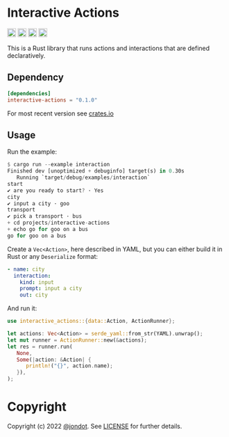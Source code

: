 Interactive Actions
===================

[<img alt="github" src="https://img.shields.io/badge/github-jondot/interactive--actions-8dagcb?style=for-the-badge&labelColor=555555&logo=github" height="20">](https://github.com/jondot/interactive-actions)
[<img alt="crates.io" src="https://img.shields.io/crates/v/interactive-actions.svg?style=for-the-badge&color=fc8d62&logo=rust" height="20">](https://crates.io/crates/interactive-actions)
[<img alt="docs.rs" src="https://img.shields.io/badge/docs.rs-interactive-actions-66c2a5?style=for-the-badge&labelColor=555555&logo=docs.rs" height="20">](https://docs.rs/interactive-actions)
[<img alt="build status" src="https://img.shields.io/github/workflow/status/jondot/interactive-actions/Build/master?style=for-the-badge" height="20">](https://github.com/jondot/interactive-actions/actions?query=branch%3Amaster)

This is a Rust library that runs actions and interactions that are defined declaratively.

## Dependency

```toml
[dependencies]
interactive-actions = "0.1.0"
```

For most recent version see [crates.io](https://crates.io/crates/interactive-actions)


## Usage

Run the example:

```rust
$ cargo run --example interaction
Finished dev [unoptimized + debuginfo] target(s) in 0.30s
   Running `target/debug/examples/interaction`
start
✔ are you ready to start? · Yes
city
✔ input a city · goo
transport
✔ pick a transport · bus
+ cd projects/interactive-actions
+ echo go for goo on a bus
go for goo on a bus
```

Create a `Vec<Action>`, here described in YAML, but you can either build it in Rust or any `Deserialize` format:

```yaml
- name: city
  interaction:
    kind: input
    prompt: input a city
    out: city
```

And run it:

```rust
use interactive_actions::{data::Action, ActionRunner};

let actions: Vec<Action> = serde_yaml::from_str(YAML).unwrap();
let mut runner = ActionRunner::new(&actions);
let res = runner.run(
   None,
   Some(|action: &Action| {
      println!("{}", action.name);
   }),
);
```






# Copyright

Copyright (c) 2022 [@jondot](http://twitter.com/jondot). See [LICENSE](LICENSE.txt) for further details.
